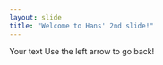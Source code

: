 ```yaml
---
layout: slide
title: "Welcome to Hans' 2nd slide!"
---
```

Your text
Use the left arrow to go back!
